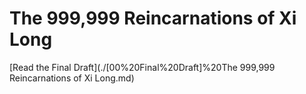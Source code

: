 # The 999,999 Reincarnations of Xi Long

[Read the Final Draft](./[00%20Final%20Draft]%20The 999,999 Reincarnations of Xi Long.md)
